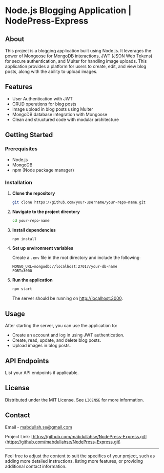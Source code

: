 

# Node.js Blogging Application | NodePress-Express

## About

This project is a blogging application built using Node.js. It leverages the power of Mongoose for MongoDB interactions, JWT (JSON Web Tokens) for secure authentication, and Multer for handling image uploads. This application provides a platform for users to create, edit, and view blog posts, along with the ability to upload images.

## Features

- User Authentication with JWT
- CRUD operations for blog posts
- Image upload in blog posts using Multer
- MongoDB database integration with Mongoose
- Clean and structured code with modular architecture

## Getting Started

### Prerequisites

- Node.js
- MongoDB
- npm (Node package manager)

### Installation

1. **Clone the repository**

   ```sh
   git clone https://github.com/your-username/your-repo-name.git
   ```

2. **Navigate to the project directory**

   ```sh
   cd your-repo-name
   ```

3. **Install dependencies**

   ```sh
   npm install
   ```

4. **Set up environment variables**

   Create a `.env` file in the root directory and include the following:

   ```
   MONGO_URL=mongodb://localhost:27017/your-db-name
   PORT=3000
   ```

5. **Run the application**

   ```sh
   npm start
   ```

   The server should be running on [http://localhost:3000](http://localhost:3000).

## Usage

After starting the server, you can use the application to:

- Create an account and log in using JWT authentication.
- Create, read, update, and delete blog posts.
- Upload images in blog posts.

## API Endpoints

List your API endpoints if applicable.

## License

Distributed under the MIT License. See `LICENSE` for more information.

## Contact

Email - mabdullah.se@gmail.com

Project Link: [https://github.com/mabdullahse/NodePress-Express.git](https://github.com/mabdullahse/NodePress-Express.git)

---

Feel free to adjust the content to suit the specifics of your project, such as adding more detailed instructions, listing more features, or providing additional contact information.
